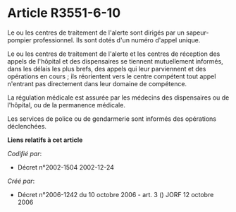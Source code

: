 # Article R3551-6-10

Le ou les centres de traitement de l'alerte sont dirigés par un sapeur-pompier professionnel. Ils sont dotés d'un numéro
d'appel unique.

Le ou les centres de traitement de l'alerte et les centres de réception des appels de l'hôpital et des dispensaires se
tiennent mutuellement informés, dans les délais les plus brefs, des appels qui leur parviennent et des opérations en cours ;
ils réorientent vers le centre compétent tout appel n'entrant pas directement dans leur domaine de compétence.

La régulation médicale est assurée par les médecins des dispensaires ou de l'hôpital, ou de la permanence médicale.

Les services de police ou de gendarmerie sont informés des opérations déclenchées.

**Liens relatifs à cet article**

_Codifié par_:

  - Décret n°2002-1504 2002-12-24

_Créé par_:

  - Décret n°2006-1242 du 10 octobre 2006 - art. 3 () JORF 12 octobre 2006
